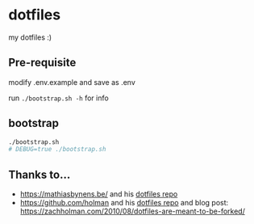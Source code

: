 # dotfiles
my dotfiles :)

## Pre-requisite

modify .env.example and save as .env

run `./bootstrap.sh -h` for info


## bootstrap

```bash
./bootstrap.sh
# DEBUG=true ./bootstrap.sh
```

## Thanks to...

* https://mathiasbynens.be/ and his [dotfiles repo](https://github.com/mathiasbynens/dotfiles)
* https://github.com/holman and his [dotfiles repo](https://github.com/holman/dotfiles) and blog post: https://zachholman.com/2010/08/dotfiles-are-meant-to-be-forked/ 
